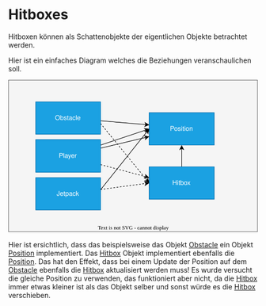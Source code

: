 # Hitboxes

Hitboxen können als Schattenobjekte der eigentlichen Objekte betrachtet werden.

Hier ist ein einfaches Diagram welches die Beziehungen veranschaulichen soll.

![Hiboxes](../images/hitboxes.svg)

Hier ist ersichtlich, dass das beispielsweise das Objekt [Obstacle] ein Objekt [Position] implementiert. Das [Hitbox] Objekt implementiert ebenfalls die [Position].
Das hat den Effekt, dass bei einem Update der Position auf dem [Obstacle] ebenfalls die [Hitbox] aktualisiert werden muss!
Es wurde versucht die gleiche Position zu verwenden, das funktioniert aber nicht, da die [Hitbox] immer etwas kleiner ist als das Objekt selber und sonst würde es die [Hitbox] verschieben.

[Position]: ../../src/main/java/ch/teko/bir/jumpdude/Position.java
[Hitbox]: ../../src/main/java/ch/teko/bir/jumpdude/Hitbox/Hitbox.java
[Obstacle]: ../../src/main/java/ch/teko/bir/jumpdude/Obstacles/Obstacle.java
